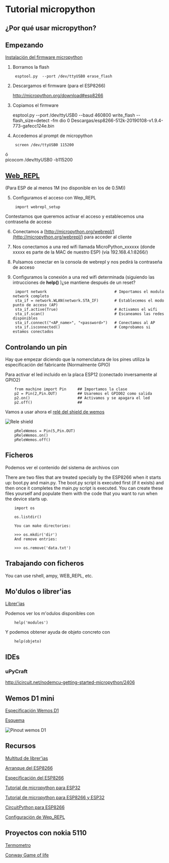 # Tutorial micropython

## ¿Por qué usar micropython?

## Empezando

[Instalación del firmware micropython](https://docs.micropython.org/en/latest/esp8266/tutorial/intro.html)

1. Borramos la flash

        esptool.py  --port /dev/ttyUSB0 erase_flash
        

2. Descargamos el firmware (para el ESP8266)

    http://micropython.org/download#esp8266

3. Copiamos el firmware


    esptool.py --port /dev/ttyUSB0 --baud 460800 write_flash --flash_size=detect -fm dio 0 Descargas/esp8266-512k-20190108-v1.9.4-773-gafecc124e.bin



4. Accedemos al prompt de micropython

        screen /dev/ttyUSB0 115200
        
ó         
        picocom  /dev/ttyUSB0 -b115200


## [Web_REPL](https://docs.micropython.org/en/latest/esp8266/tutorial/repl.html)

(Para ESP de al menos 1M (no disponible en los de 0.5M))

5. Configuramos el acceso con Wep_REPL

        import webrepl_setup

Contestamos que queremos activar el acceso y establecemos una contraseña de acceso

6. Conectamos a [http://micropython.org/webrepl/](http://micropython.org/webrepl/) para acceder al cliente 

7. Nos conectamos a una red wifi llamada MicroPython_xxxxxx (donde xxxxx es parte de la MAC de nuestro ESP) (vía 192.168.4.1:8266/)

8. Pulsamos conectar en la consola de webrepl y nos pedirá la contraseña de acceso
 
9. Configuramos la conexión a una red wifi determinada (siguiendo las intrucciones de **help()** )¿se mantiene después de un reset?


        import network                              # Importamos el modulo network completo
        sta_if = network.WLAN(network.STA_IF)       # Establecemos el modo punto de acceso (AP) 
        sta_if.active(True)                         # Activamos el wifi
        sta_if.scan()                               # Escaneamos las redes disponibles
        sta_if.connect("<AP_name>", "<password>")   # Conectamos al AP
        sta_if.isconnected()                        # Comprobamos si estamos conectados


## Controlando un pin 

Hay que empezar diciendo que la nomenclatura de los pines utiliza la especificación del fabricante (Normalmente GPIO)

Para activar el led incluido en la placa ESP12 (conectado inversamente al GPIO2)

        from machine import Pin     ## Importamos la clase 
        p2 = Pin(2,Pin.OUT)         ## Usaremos el GPIO02 como salida 
        p2.on()                     ## Activamos y se apagara el led
        p2.off()                    ##

Vamos a usar ahora el [relé del shield de wemos](https://wiki.wemos.cc/products:d1_mini_shields:relay_shield)


![Rele shield](https://wiki.wemos.cc/_media/products:d1_mini_shields:relay_v2.0.0_1_16x9.jpg)

        pReleWemos = Pin(5,Pin.OUT)
        pReleWemos.on()
        pReleWemos.off()  


## Ficheros

Podemos ver el contenido del sistema de archivos con

There are two files that are treated specially by the ESP8266 when it starts up: boot.py and main.py. The boot.py script is executed first (if it exists) and then once it completes the main.py script is executed. You can create these files yourself and populate them with the code that you want to run when the device starts up.


        import os
        
        os.listdir()

        You can make directories:

        >>> os.mkdir('dir')
        And remove entries:

        >>> os.remove('data.txt')



## Trabajando con ficheros

You can use rshell, ampy, WEB_REPL, etc.

## Mo'dulos o librer'ias

[Librer'ias](https://docs.micropython.org/en/latest/library/index.html)

Podemos ver los m'odulos disponibles con 

        help('modules')
        
Y podemos obtener ayuda de objeto    concreto con 

        help(objeto)

## IDEs

### uPyCraft

http://icircuit.net/nodemcu-getting-started-micropython/2406

## Wemos D1 mini

[Especificación Wemos D1](https://wiki.wemos.cc/products:d1:d1_mini)

[Esquema](https://wiki.wemos.cc/_media/products:d1:sch_d1_mini_v3.0.0.pdf)

![Pinout wemos D1](https://www.esploradores.com/wp-content/uploads/2017/01/d1-mini-esp8266.jpg)

## Recursos

[Multitud de librer'ias](https://github.com/micropython/micropython-lib)

[Arranque del ESP8266](https://docs.micropython.org/en/latest/esp8266/general.html#boot-process)

[Especificación del ESP8266](https://docs.micropython.org/en/latest/esp8266/general.html#technical-specifications-and-soc-datasheets)

[Tutorial de micropython para ESP32](https://www.cnx-software.com/2017/10/16/esp32-micropython-tutorials/) 

[Tutorial de micropython para ESP8266 y ESP32](https://randomnerdtutorials.com/getting-started-micropython-esp32-esp8266/)

[CircuitPython para ESP8266](https://learn.adafruit.com/welcome-to-circuitpython/circuitpython-for-esp8266)

[Configuración de Wep_REPL](https://medium.com/@JockDaRock/micropython-esp8266-quick-start-part-3-repl-base-in-range-standby-72ccc5dca57d)


## Proyectos con nokia 5110

[Termometro](https://github.com/mcauser/MicroPython-ESP8266-DHT-Nokia-5110)

[Conway Game of life](https://github.com/mcauser/MicroPython-ESP8266-Nokia-5110-Conways-Game-of-Life#configure-access-point)



